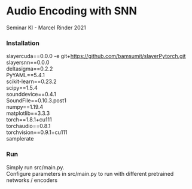 # Audio Encoding with SNN
Seminar KI - Marcel Rinder 2021

### Installation

slayercuda==0.0.0 -e git+https://github.com/bamsumit/slayerPytorch.git<br />
slayersnn==0.0.0<br />
deltasigma==0.2.2<br />
PyYAML==5.4.1<br />
scikit-learn==0.23.2<br />
scipy==1.5.4<br />
sounddevice==0.4.1<br />
SoundFile==0.10.3.post1<br />
numpy==1.19.4<br />
matplotlib==3.3.3<br />
torch==1.8.1+cu111<br />
torchaudio==0.8.1<br />
torchvision==0.9.1+cu111<br />
samplerate<br />


### Run

Simply run src/main.py.<br />
Configure parameters in src/main.py to run with different pretrained networks / encoders
